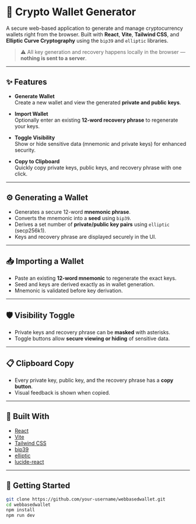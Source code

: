 # 🔐 Crypto Wallet Generator

A secure web-based application to generate and manage cryptocurrency wallets right from the browser. Built with **React**, **Vite**, **Tailwind CSS**, and **Elliptic Curve Cryptography** using the `bip39` and `elliptic` libraries.

> ⚠️ All key generation and recovery happens locally in the browser — **nothing is sent to a server**.

---

## ✨ Features

- **Generate Wallet**  
  Create a new wallet and view the generated **private and public keys**.
  
- **Import Wallet**  
  Optionally enter an existing **12-word recovery phrase** to regenerate your keys.

- **Toggle Visibility**  
  Show or hide sensitive data (mnemonic and private keys) for enhanced security.

- **Copy to Clipboard**  
  Quickly copy private keys, public keys, and recovery phrase with one click.

---

## ⚙️ Generating a Wallet

- Generates a secure 12-word **mnemonic phrase**.
- Converts the mnemonic into a **seed** using `bip39`.
- Derives a set number of **private/public key pairs** using `elliptic` (secp256k1).
- Keys and recovery phrase are displayed securely in the UI.

---

## 📥 Importing a Wallet

- Paste an existing **12-word mnemonic** to regenerate the exact keys.
- Seed and keys are derived exactly as in wallet generation.
- Mnemonic is validated before key derivation.

---

## 🛡️ Visibility Toggle

- Private keys and recovery phrase can be **masked** with asterisks.
- Toggle buttons allow **secure viewing or hiding** of sensitive data.

---

## 📋 Clipboard Copy

- Every private key, public key, and the recovery phrase has a **copy button**.
- Visual feedback is shown when copied.

---

## 🧱 Built With

- [React](https://reactjs.org/)
- [Vite](https://vitejs.dev/)
- [Tailwind CSS](https://tailwindcss.com/)
- [bip39](https://github.com/bitcoinjs/bip39)
- [elliptic](https://github.com/indutny/elliptic)
- [lucide-react](https://lucide.dev/)

---

## 🚀 Getting Started

```bash
git clone https://github.com/your-username/webbasedwallet.git
cd webbasedwallet
npm install
npm run dev

